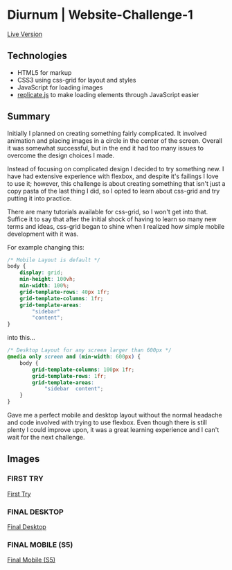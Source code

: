 # Diurnum | Website-Challenge-1
[Live Version](https://zfoutz.com/projects/website-challenge-1)

## Technologies
- HTML5 for markup
- CSS3 using css-grid for layout and styles
- JavaScript for loading images
- [replicate.js](https://github.com/sleeplessinc/replicate) to make loading elements through JavaScript easier

## Summary
Initially I planned on creating something fairly complicated. It involved animation and placing images in a circle in the center of the screen. Overall it was somewhat successful, but in the end it had too many issues to overcome the design choices I made.

Instead of focusing on complicated design I decided to try something new. I have had extensive experience with flexbox, and despite it's failings I love to use it; however, this challenge is about creating something that isn't just a copy pasta of the last thing I did, so I opted to learn about css-grid and try putting it into practice.

There are many tutorials available for css-grid, so I won't get into that. Suffice it to say that after the initial shock of having to learn so many new terms and ideas, css-grid began to shine when I realized how simple mobile development with it was.

For example changing this:
```css
/* Mobile Layout is default */
body {
    display: grid;
    min-height: 100vh;
    min-width: 100%;
    grid-template-rows: 40px 1fr;
    grid-template-columns: 1fr;
    grid-template-areas: 
        "sidebar"
        "content";
}
```
into this...
```css
/* Desktop Layout for any screen larger than 600px */
@media only screen and (min-width: 600px) {
    body {
        grid-template-columns: 100px 1fr;
        grid-template-rows: 1fr;
        grid-template-areas:
            "sidebar  content";
    }
}
```

Gave me a perfect mobile and desktop layout without the normal headache and code involved with trying to use flexbox. Even though there is still plenty I could improve upon, it was a great learning experience and I can't wait for the next challenge.

## Images
### FIRST TRY
[First Try](https://zfoutz.com/projects/website-challenge-1/images/firsttry.png)

### FINAL DESKTOP
[Final Desktop](https://zfoutz.com/projects/website-challenge-1/images/final_desktop.png)

### FINAL MOBILE (S5)
[Final Mobile (S5)](https://zfoutz.com/projects/website-challenge-1/images/final_mobile.png)
